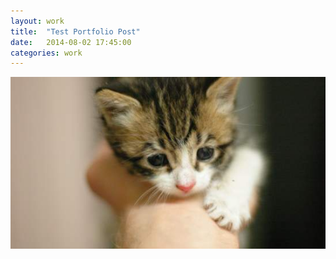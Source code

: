 ```yaml
---
layout: work
title:  "Test Portfolio Post"
date:   2014-08-02 17:45:00
categories: work
---
```


![Kitty Image](/build/img/kitty.jpg)